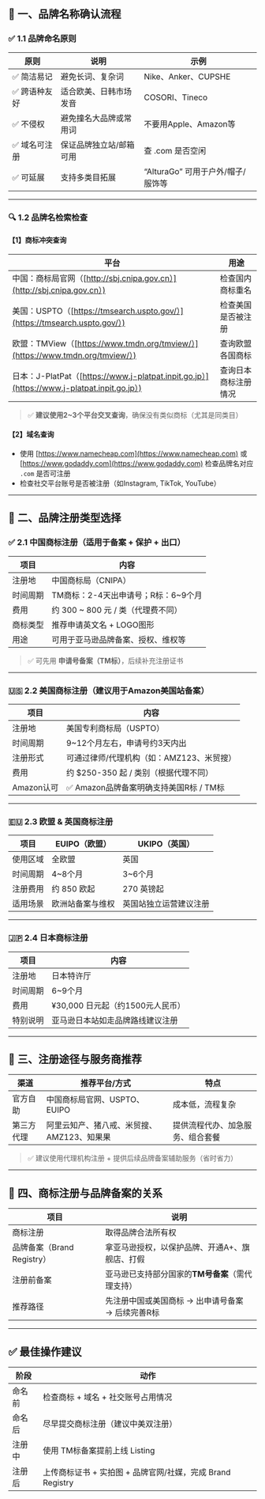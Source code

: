 ## 🧱 一、品牌名称确认流程

### ✅ 1.1 品牌命名原则

| 原则      | 说明           | 示例                      |
| ------- | ------------ | ----------------------- |
| ✅ 简洁易记  | 避免长词、复杂词     | Nike、Anker、CUPSHE       |
| ✅ 跨语种友好 | 适合欧美、日韩市场发音  | COSORI、Tineco           |
| ✅ 不侵权   | 避免撞名大品牌或常用词  | 不要用Apple、Amazon等        |
| ✅ 域名可注册 | 保证品牌独立站/邮箱可用 | 查 .com 是否空闲             |
| ✅ 可延展   | 支持多类目拓展      | “AlturaGo” 可用于户外/帽子/服饰等 |

---

### 🔍 1.2 品牌名检索检查

#### 【1】商标冲突查询

| 平台                                                                                    | 用途         |
| ------------------------------------------------------------------------------------- | ---------- |
| 中国：商标局官网（[http://sbj.cnipa.gov.cn）](http://sbj.cnipa.gov.cn）)                         | 检查国内商标重名   |
| 美国：USPTO（[https://tmsearch.uspto.gov/）](https://tmsearch.uspto.gov/）)                 | 检查美国是否被注册  |
| 欧盟：TMView（[https://www.tmdn.org/tmview/）](https://www.tmdn.org/tmview/）)              | 查询欧盟各国商标   |
| 日本：J-PlatPat（[https://www.j-platpat.inpit.go.jp）](https://www.j-platpat.inpit.go.jp）) | 查询日本商标注册情况 |

> ✅ **建议使用2\~3个平台交叉查询**，确保没有类似商标（尤其是同类目）

#### 【2】域名查询

* 使用 [https://www.namecheap.com](https://www.namecheap.com) 或 [https://www.godaddy.com](https://www.godaddy.com) 检查品牌名对应 `.com` 是否可注册
* 检查社交平台账号是否被注册（如Instagram, TikTok, YouTube）

---

## 📄 二、品牌注册类型选择

### ✅ 2.1 中国商标注册（适用于备案 + 保护 + 出口）

| 项目   | 内容                        |
| ---- | ------------------------- |
| 注册地  | 中国商标局（CNIPA）              |
| 时间周期 | TM商标：2-4天出申请号；R标：6\~9个月   |
| 费用   | 约 300 \~ 800 元 / 类（代理费不同） |
| 商标类型 | 推荐申请英文名 + LOGO图形          |
| 用途   | 可用于亚马逊品牌备案、授权、维权等         |

> ✅ 可先用 **申请号备案（TM标）**，后续补充注册证书

---

### 🇺🇸 2.2 美国商标注册（建议用于Amazon美国站备案）

| 项目       | 内容                         |
| -------- | -------------------------- |
| 注册地      | 美国专利商标局（USPTO）             |
| 时间周期     | 9\~12个月左右，申请号约3天内出         |
| 注册形式     | 可通过律师/代理机构（如：AMZ123、米贸搜）   |
| 费用       | 约 \$250-350 起 / 类别（根据代理不同） |
| Amazon认可 | ✅ Amazon品牌备案明确支持美国R标 / TM标 |

---

### 🇪🇺 2.3 欧盟 & 英国商标注册

| 项目   | EUIPO（欧盟） | UKIPO（英国）   |
| ---- | --------- | ----------- |
| 使用区域 | 全欧盟       | 英国          |
| 时间周期 | 4\~8个月    | 3\~6个月      |
| 注册费用 | 约 850 欧起  | 270 英镑起     |
| 适用场景 | 欧洲站备案与维权  | 英国站独立运营建议注册 |

---

### 🇯🇵 2.4 日本商标注册

| 项目   | 内容                     |
| ---- | ---------------------- |
| 注册地  | 日本特许厅                  |
| 时间周期 | 6\~9个月                 |
| 费用   | ¥30,000 日元起（约1500元人民币） |
| 特别说明 | 亚马逊日本站如走品牌路线建议注册       |

---

## 🧾 三、注册途径与服务商推荐

| 渠道    | 推荐平台/方式                  | 特点               |
| ----- | ------------------------ | ---------------- |
| 官方自助  | 中国商标局官网、USPTO、EUIPO      | 成本低，流程复杂         |
| 第三方代理 | 阿里云知产、猪八戒、米贸搜、AMZ123、知果果 | 提供流程代办、加急服务、组合套餐 |

> ✅ 建议使用代理机构注册 + 提供后续品牌备案辅助服务（省时省力）

---

## 🚀 四、商标注册与品牌备案的关系

| 项目                   | 说明                           |
| -------------------- | ---------------------------- |
| 商标注册                 | 取得品牌合法所有权                    |
| 品牌备案（Brand Registry） | 拿亚马逊授权，以保护品牌、开通A+、旗舰店、打假     |
| 注册前备案                | 亚马逊已支持部分国家的**TM号备案**（需代理支持）  |
| 推荐路径                 | 先注册中国或美国商标 → 出申请号备案 → 后续完善R标 |

---

## ✅ 最佳操作建议

| 阶段  | 动作                                       |
| --- | ---------------------------------------- |
| 命名前 | 检查商标 + 域名 + 社交账号占用情况                     |
| 命名后 | 尽早提交商标注册（建议中美双注册）                        |
| 注册中 | 使用 TM标备案提前上线 Listing                     |
| 注册后 | 上传商标证书 + 实拍图 + 品牌官网/社媒，完成 Brand Registry |

